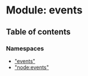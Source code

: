 # Module: events

## Table of contents

### Namespaces

- [&quot;events&quot;](events._events_.md)
- [&quot;node:events&quot;](events._node_events_.md)
